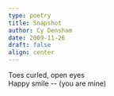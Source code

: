 ```yaml
---
type: poetry
title: Snapshot
author: Cy Densham
date: 2009-11-26
draft: false
align: center
---
```


Toes curled, open eyes\
Happy smile -- (you are mine)
